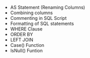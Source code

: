 - AS Statement (Renaming Columns)
- Combining columns
- Commenting in SQL Script
- Formatting of SQL statements
- WHERE Clause
- ORDER BY
- LEFT JOIN
- Case() Function
- IsNull() Funtion